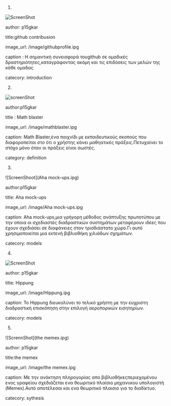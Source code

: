 1)
![ScreenShot](githubcontribusion.ipg)

author: p15gkar                                                                            

 title:github contribusion                                         
                                                     
 image_url: /image/githubprofile.ipg                                                             
                                                                 
caption : Η σημαντική συνεισφορά τουgithub σε ομαδικές δραστηριότητες,καταγράφοντας ακόμη και τις επιδόσεις των μελών της κάθε ομαδας

catecory: introduction


2)

![screenShot](mathblaster.ipg)


author:p15gkar   

title : Math blaster 

image_url:    /image/mathblaster.ipg  

caption: Math Blaster,ένα παιχνίδι με εκπαιδευτικούς σκοπούς που διαφοροπείται στο ότι ο χρήστης  κάνει μαθηατικές πράξεις.Πετυχαίνει το στόχο   μόνο όταν οι πράξεις είναι σωστές.

category:   definition                                                           


3)

![ScreenShoot](Aha mock-ups.ipg)



author:p15gkar                                                                                

title:    Aha mock-ups                     
                                                               
image_url: /image/Aha mock-ups.ipg                                                               
                                                                
 caption: Aha mock-ups,μια γρήγορη μέθοδος ανάπτυξης  πρωτοτύπου με την οποια οι σχεδιαστές διαδραστικών συστημάτων μεταφέρουν ιδέες που έχουν σχεδιάσει σε διαφάνειες στον τρισδιάστατο χώρο.Γι αυτό χρησιμοποιείται μια εκτενή βιβλιοθήκη χιλιάδων σχημάτων.                                                                                                                           
                                                                
catecory:   models                                                             


4)
![ScreenShot](Hippung.ipg)


author:   p15gkar                                                                            

                               
                                                              
                                                             
title: Hippung 

image_url: /image/Hippung.ipg 

caption: Το Hippung διευκολύνει το τελικό χρήστη με την ευχριστη διαδραστική επισκόπηση στην επιλογή αεροπορικών εισητηρίων.
  
  
catecory:  models
  
  
  
  
  
  
5)

![ScrennShot](the memex.ipg)


author:  p15gkar                                                                               

                              
                                                          

  title:the memex 


 image_url:   /image/the memex.ipg


caption: Με την ανάκτηση πληρογορίας απο βιβλιοθήκεςπεριεχομένου ενος γραφείου σχεδιάζεται ενα θεωριτικό πλαίσιο μηχανιικου υπολογιστή
(Memex).Αυτό αποτέλεσαι και ενα  θεωριτικό πλαισιο για το διαδίκτυο. 

catecory: sythesis






































































